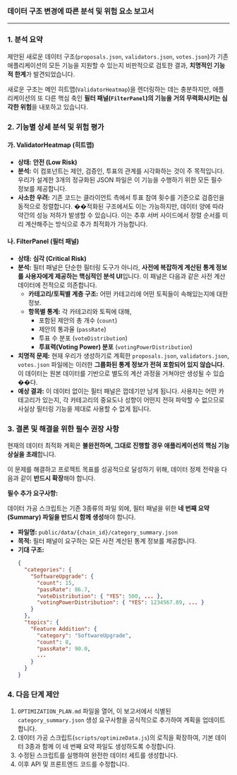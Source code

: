 ### 데이터 구조 변경에 따른 분석 및 위험 요소 보고서

---

### 1. 분석 요약

제안된 새로운 데이터 구조(`proposals.json`, `validators.json`, `votes.json`)가 기존 애플리케이션의 모든 기능을 지원할 수 있는지 비판적으로 검토한 결과, **치명적인 기능적 한계**가 발견되었습니다.

새로운 구조는 메인 히트맵(`ValidatorHeatmap`)을 렌더링하는 데는 충분하지만, 애플리케이션의 또 다른 핵심 축인 **필터 패널(`FilterPanel`)의 기능을 거의 무력화시키는 심각한 위험**을 내포하고 있습니다.

### 2. 기능별 상세 분석 및 위험 평가

#### 가. ValidatorHeatmap (히트맵)

*   **상태:** **안전 (Low Risk)**
*   **분석:** 이 컴포넌트는 제안, 검증인, 투표의 관계를 시각화하는 것이 주 목적입니다. 우리가 설계한 3개의 정규화된 JSON 파일은 이 기능을 수행하기 위한 모든 필수 정보를 제공합니다.
*   **사소한 우려:** 기존 코드는 클라이언트 측에서 투표 참여 횟수를 기준으로 검증인을 동적으로 정렬합니다. ��적화된 구조에서도 이는 가능하지만, 데이터 양에 따라 약간의 성능 저하가 발생할 수 있습니다. 이는 추후 서버 사이드에서 정렬 순서를 미리 계산해주는 방식으로 추가 최적화가 가능합니다.

#### 나. FilterPanel (필터 패널)

*   **상태:** **심각 (Critical Risk)**
*   **분석:** 필터 패널은 단순한 필터링 도구가 아니라, **사전에 복잡하게 계산된 통계 정보를 사용자에게 제공하는 핵심적인 분석 UI**입니다. 이 패널은 다음과 같은 사전 계산 데이터에 전적으로 의존합니다.
    *   **카테고리/토픽별 계층 구조:** 어떤 카테고리에 어떤 토픽들이 속해있는지에 대한 정보.
    *   **항목별 통계:** 각 카테고리와 토픽에 대해,
        *   포함된 제안의 총 개수 (`count`)
        *   제안의 통과율 (`passRate`)
        *   투표 수 분포 (`voteDistribution`)
        *   **투표력(Voting Power) 분포** (`votingPowerDistribution`)
*   **치명적 문제:** 현재 우리가 생성하기로 계획한 `proposals.json`, `validators.json`, `votes.json` 파일에는 이러한 **그룹화된 통계 정보가 전혀 포함되어 있지 않습니다.** 이 데이터는 원본 데이터를 기반으로 별도의 계산 과정을 거쳐야만 생성될 수 있습��다.
*   **예상 결과:** 이 데이터 없이는 필터 패널은 껍데기만 남게 됩니다. 사용자는 어떤 카테고리가 있는지, 각 카테고리의 중요도나 성향이 어떤지 전혀 파악할 수 없으므로 사실상 필터링 기능을 제대로 사용할 수 없게 됩니다.

### 3. 결론 및 해결을 위한 필수 권장 사항

현재의 데이터 최적화 계획은 **불완전하며, 그대로 진행할 경우 애플리케이션의 핵심 기능 상실을 초래**합니다.

이 문제를 해결하고 프로젝트 목표를 성공적으로 달성하기 위해, 데이터 정제 전략을 다음과 같이 **반드시 확장**해야 합니다.

**필수 추가 요구사항:**

데이터 가공 스크립트는 기존 3종류의 파일 외에, 필터 패널을 위한 **네 번째 요약(Summary) 파일을 반드시 함께 생성**해야 합니다.

*   **파일명:** `public/data/{chain_id}/category_summary.json`
*   **목적:** 필터 패널이 요구하는 모든 사전 계산된 통계 정보를 제공합니다.
*   **기대 구조:**
    ```json
    {
      "categories": {
        "SoftwareUpgrade": {
          "count": 15,
          "passRate": 86.7,
          "voteDistribution": { "YES": 500, ... },
          "votingPowerDistribution": { "YES": 1234567.89, ... }
        }
      },
      "topics": {
        "Feature Addition": {
          "category": "SoftwareUpgrade",
          "count": 8,
          "passRate": 90.0,
          ...
        }
      }
    }
    ```

### 4. 다음 단계 제안

1.  `OPTIMIZATION_PLAN.md` 파일을 열어, 이 보고서에서 식별된 `category_summary.json` 생성 요구사항을 공식적으로 추가하여 계획을 업데이트합니다.
2.  데이터 가공 스크립트(`scripts/optimizeData.js`)의 로직을 확장하여, 기본 데이터 3종과 함께 이 네 번째 요약 파일도 생성하도록 수정합니다.
3.  수정된 스크립트를 실행하여 완전한 데이터 세트를 생성합니다.
4.  이후 API 및 프론트엔드 코드를 수정합니다.
